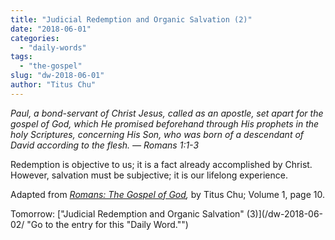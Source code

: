 ```yaml
---
title: "Judicial Redemption and Organic Salvation (2)"
date: "2018-06-01"
categories: 
  - "daily-words"
tags: 
  - "the-gospel"
slug: "dw-2018-06-01"
author: "Titus Chu"
---
```


_Paul, a bond-servant of Christ Jesus, called as an apostle, set apart for the gospel of God, which He promised beforehand through His prophets in the holy Scriptures, concerning His Son, who was born of a descendant of David according to the flesh._ _— Romans 1:1-3_

Redemption is objective to us; it is a fact already accomplished by Christ. However, salvation must be subjective; it is our lifelong experience.

Adapted from _[Romans: The Gospel of God](/book-romans/ "Go to the listing for this book."),_ by Titus Chu; Volume 1, page 10.

Tomorrow: ["Judicial Redemption and Organic Salvation" (3)](/dw-2018-06-02/ "Go to the entry for this "Daily Word."")
